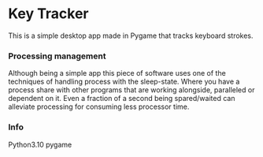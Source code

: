 # Key Tracker
This is a simple desktop app made in Pygame that tracks keyboard strokes.

### Processing management
Although being a simple app this piece of software uses one of the techniques of handling process with the sleep-state. Where you have a process share
with other programs that are working alongside, paralleled or dependent on it. Even a fraction of a second being spared/waited can alleviate processing for consuming less processor time.

### Info
Python3.10
pygame